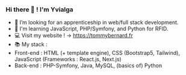 ### Hi there 👋 ! I'm Yvialga

- 👯 I’m looking for an apprenticeship in web/full stack development.
- 🌱 I'm learning JavaScript, PHP/Symfony, and Python for RFID.
- 💻 Visit my website !  ->  https://tommybernard.fr
- 📚 My stack :
- Front-end : HTML (+ template engine), CSS (Bootstrap5, Tailwind), JavaScript (Frameworks : React.js, Next.js)
- Back-end : PHP-Symfony, Java, MySQL, (basics of) Python

<!--
- 🔭 I’m currently working on ...
- 👯 I’m looking to collaborate on ...
- 🤔 I’m looking for help with ...
- 💬 Ask me about ...
- 📫 How to reach me: ...
- 😄 Pronouns: ...
- ⚡ Fun fact: ...
-->
